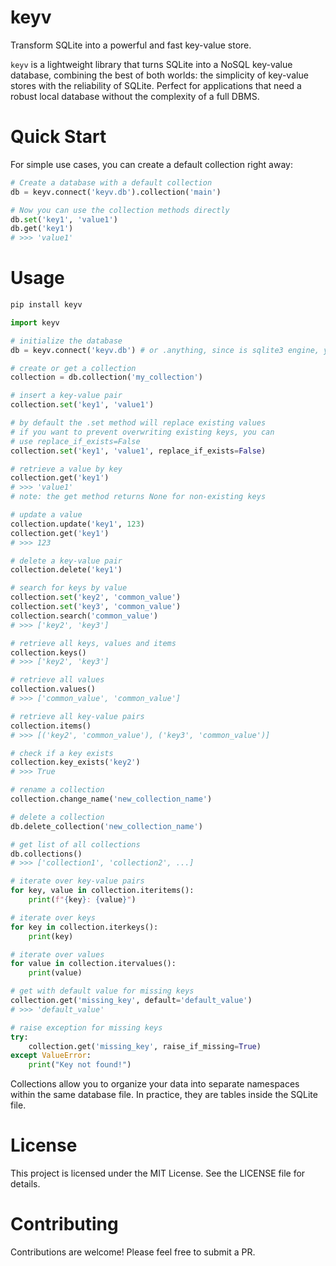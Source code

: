 # keyv

Transform SQLite into a powerful and fast key-value store.

`keyv` is a lightweight library that turns SQLite into a NoSQL key-value database, combining the best of both worlds: the simplicity of key-value stores with the reliability of SQLite. Perfect for applications that need a robust local database without the complexity of a full DBMS.

# Quick Start

For simple use cases, you can create a default collection right away:

```python
# Create a database with a default collection
db = keyv.connect('keyv.db').collection('main')

# Now you can use the collection methods directly
db.set('key1', 'value1')
db.get('key1')
# >>> 'value1'
```

# Usage

```bash
pip install keyv
```

```python
import keyv

# initialize the database
db = keyv.connect('keyv.db') # or .anything, since is sqlite3 engine, you can choose any

# create or get a collection
collection = db.collection('my_collection')

# insert a key-value pair
collection.set('key1', 'value1')

# by default the .set method will replace existing values
# if you want to prevent overwriting existing keys, you can
# use replace_if_exists=False
collection.set('key1', 'value1', replace_if_exists=False)

# retrieve a value by key
collection.get('key1')
# >>> 'value1'
# note: the get method returns None for non-existing keys

# update a value
collection.update('key1', 123)
collection.get('key1')
# >>> 123

# delete a key-value pair
collection.delete('key1')

# search for keys by value
collection.set('key2', 'common_value')
collection.set('key3', 'common_value')
collection.search('common_value')
# >>> ['key2', 'key3']

# retrieve all keys, values and items
collection.keys()
# >>> ['key2', 'key3']

# retrieve all values
collection.values()
# >>> ['common_value', 'common_value']

# retrieve all key-value pairs
collection.items()
# >>> [('key2', 'common_value'), ('key3', 'common_value')]

# check if a key exists
collection.key_exists('key2')
# >>> True

# rename a collection
collection.change_name('new_collection_name')

# delete a collection
db.delete_collection('new_collection_name')

# get list of all collections
db.collections()
# >>> ['collection1', 'collection2', ...]

# iterate over key-value pairs
for key, value in collection.iteritems():
    print(f"{key}: {value}")

# iterate over keys
for key in collection.iterkeys():
    print(key)

# iterate over values
for value in collection.itervalues():
    print(value)

# get with default value for missing keys
collection.get('missing_key', default='default_value')
# >>> 'default_value'

# raise exception for missing keys
try:
    collection.get('missing_key', raise_if_missing=True)
except ValueError:
    print("Key not found!")
```

Collections allow you to organize your data into separate namespaces within the same database file.
In practice, they are tables inside the SQLite file.

# License

This project is licensed under the MIT License. See the LICENSE file for details.

# Contributing

Contributions are welcome! Please feel free to submit a PR.